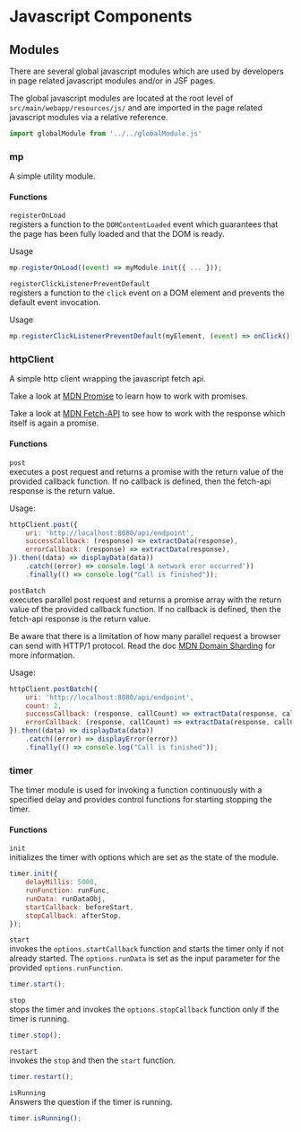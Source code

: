 # Javascript Components

## Modules

There are several global javascript modules which are used by developers in page related javascript modules and/or in JSF pages.

The global javascript modules are located at the root level of `src/main/webapp/resources/js/` and are imported in the page related javascript modules via a
relative reference.

````javascript 
import globalModule from '../../globalModule.js'
````

### mp

A simple utility module.

#### Functions

`registerOnLoad`  
registers a function to the `DOMContentLoaded` event which guarantees that the page has been fully loaded and that the DOM is ready.

Usage

````javascript
mp.registerOnLoad((event) => myModule.init({ ... }));
````

`registerClickListenerPreventDefault`  
registers a function to the `click` event on a DOM element and prevents the default event invocation.

Usage

````javascript
mp.registerClickListenerPreventDefault(myElement, (event) => onClick());
````

### httpClient

A simple http client wrapping the javascript fetch api.

Take a look at [MDN Promise](https://developer.mozilla.org/en-US/docs/Web/JavaScript/Reference/Global_Objects/Promise) to learn how to work with promises.

Take a look at [MDN Fetch-API](https://developer.mozilla.org/en-US/docs/Web/API/Fetch_API/Using_Fetch) to see how to work with the response which itself is
again a promise.

#### Functions

`post`  
executes a post request and returns a promise with the return value of the provided callback function. If no callback is defined, then the fetch-api response is
the return value.

Usage:

````javascript
httpClient.post({
    uri: 'http://localhost:8080/api/endpoint',
    successCallback: (response) => extractData(response),
    errorCallback: (response) => extractData(response),
}).then((data) => displayData(data))
    .catch((error) => console.log('A network eror occurred'))
    .finally(() => console.log("Call is finished"));        
````

`postBatch`  
executes parallel post request and returns a promise array with the return value of the provided callback function. If no callback is defined, then the
fetch-api response is the return value.

Be aware that there is a limitation of how many parallel request a browser can send with HTTP/1 protocol. Read the
doc [MDN Domain Sharding](https://developer.mozilla.org/en-US/docs/Web/HTTP/Connection_management_in_HTTP_1.x#domain_sharding) for more information.

Usage:

````javascript
httpClient.postBatch({
    uri: 'http://localhost:8080/api/endpoint',
    count: 2,
    successCallback: (response, callCount) => extractData(response, callCount),
    errorCallback: (response, callCount) => extractData(response, callCount),
}).then((data) => displayData(data))
    .catch((error) => displayError(error))
    .finally(() => console.log("Call is finished"));                               
````

### timer

The timer module is used for invoking a function continuously with a specified delay and provides control functions for starting stopping the timer.

#### Functions

`init`  
initializes the timer with options which are set as the state of the module.

````javascript
timer.init({
    delayMillis: 5000,
    runFunction: runFunc,
    runData: runDataObj,
    startCallback: beforeStart,
    stopCallback: afterStop,
});
````

`start`  
invokes the `options.startCallback` function and starts the timer only if not already started. The `options.runData` is set as the input parameter for the
provided `options.runFunction`.

````javascript
timer.start();
````

`stop`  
stops the timer and invokes the `options.stopCallback` function only if the timer is running.

````javascript
timer.stop();
````

`restart`  
invokes the `stop` and then the `start` function.

````javascript
timer.restart();
````

`isRunning`  
Answers the question if the timer is running.

````javascript
timer.isRunning();
````